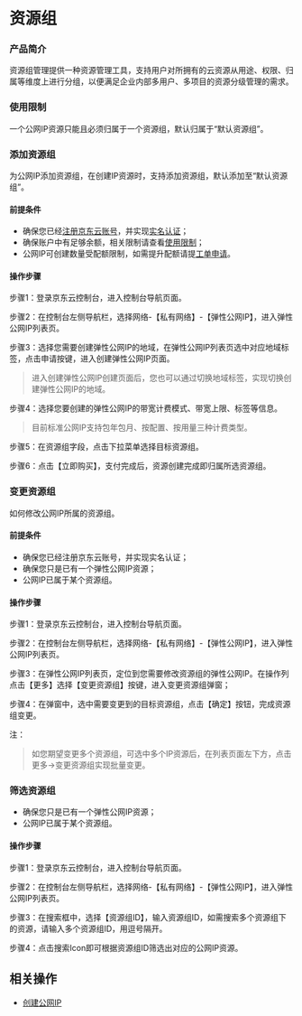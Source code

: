 # 资源组

### 产品简介
资源组管理提供一种资源管理工具，支持用户对所拥有的云资源从用途、权限、归属等维度上进行分组，以便满足企业内部多用户、多项目的资源分级管理的需求。

### 使用限制

一个公网IP资源只能且必须归属于一个资源组，默认归属于“默认资源组”。

### 添加资源组
为公网IP添加资源组，在创建IP资源时，支持添加资源组，默认添加至“默认资源组”。

#### 前提条件
- 确保您已经[注册京东云账号](https://user.jdcloud.com/register?returnUrl=https%3A%2F%2Fwww.jdcloud.com%2F)，并实现[实名认证](https://docs.jdcloud.com/cn/real-name-verification/introduction)；
- 确保账户中有足够余额，相关限制请查看[使用限制](https://docs.jdcloud.com/cn/elastic-ip/restrictions)；
- 公网IP可创建数量受配额限制，如需提升配额请提[工单申请](https://ticket.jdcloud.com/applyorder/submit)。

#### 操作步骤
步骤1：登录京东云控制台，进入控制台导航页面。

步骤2：在控制台左侧导航栏，选择网络-【私有网络】-【弹性公网IP】，进入弹性公网IP列表页。

步骤3：选择您需要创建弹性公网IP的地域，在弹性公网IP列表页选中对应地域标签，点击申请按键，进入创建弹性公网IP页面。
	
> 进入创建弹性公网IP创建页面后，您也可以通过切换地域标签，实现切换创建弹性公网IP的地域。

步骤4：选择您要创建的弹性公网IP的带宽计费模式、带宽上限、标签等信息。

> 目前标准公网IP支持包年包月、按配置、按用量三种计费类型。

步骤5：在资源组字段，点击下拉菜单选择目标资源组。
 
步骤6：点击【立即购买】，支付完成后，资源创建完成即归属所选资源组。


### 变更资源组
如何修改公网IP所属的资源组。

#### 前提条件

- 确保您已经注册京东云账号，并实现实名认证；
- 确保您只是已有一个弹性公网IP资源；
- 公网IP已属于某个资源组。

#### 操作步骤

步骤1：登录京东云控制台，进入控制台导航页面。

步骤2：在控制台左侧导航栏，选择网络-【私有网络】-【弹性公网IP】，进入弹性公网IP列表页。

步骤3：在弹性公网IP列表页，定位到您需要修改资源组的弹性公网IP。在操作列点击【更多】选择【变更资源组】按键，进入变更资源组弹窗；

步骤4：在弹窗中，选中需要变更到的目标资源组，点击【确定】按钮，完成资源组变更。

注：
> 如您期望变更多个资源组，可选中多个IP资源后，在列表页面左下方，点击更多->变更资源组实现批量变更。

### 筛选资源组
- 确保您只是已有一个弹性公网IP资源；
- 公网IP已属于某个资源组。
#### 操作步骤

步骤1：登录京东云控制台，进入控制台导航页面。

步骤2：在控制台左侧导航栏，选择网络-【私有网络】-【弹性公网IP】，进入弹性公网IP列表页。

步骤3：在搜索框中，选择【资源组ID】，输入资源组ID，如需搜索多个资源组下的资源，请输入多个资源组ID，用逗号隔开。

步骤4：点击搜索Icon即可根据资源组ID筛选出对应的公网IP资源。

## 相关操作
- [创建公网IP](Create-Elastic-IP.md)
